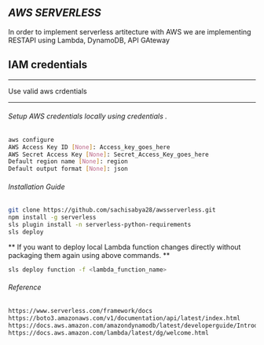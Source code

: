## _AWS SERVERLESS_

In order to implement serverless artitecture with AWS
we are implementing RESTAPI using Lambda, DynamoDB, API GAteway

## IAM credentials
*** 
Use valid aws crdentials
***

###### Setup AWS credentials locally using credentials . ######

```bash
aws configure
AWS Access Key ID [None]: Access_key_goes_here
AWS Secret Access Key [None]: Secret_Access_Key_goes_here
Default region name [None]: region
Default output format [None]: json
```
###### Installation Guide ######

```bash
git clone https://github.com/sachisabya28/awsserverless.git
npm install -g serverless
sls plugin install -n serverless-python-requirements
sls deploy 
```
** If you want to deploy local Lambda function changes directly without packaging 
them again using above commands. **

```bash
sls deploy function -f <lambda_function_name>
```
###### Reference ######
```bash
https://www.serverless.com/framework/docs
https://boto3.amazonaws.com/v1/documentation/api/latest/index.html
https://docs.aws.amazon.com/amazondynamodb/latest/developerguide/Introduction.html
https://docs.aws.amazon.com/lambda/latest/dg/welcome.html
```
